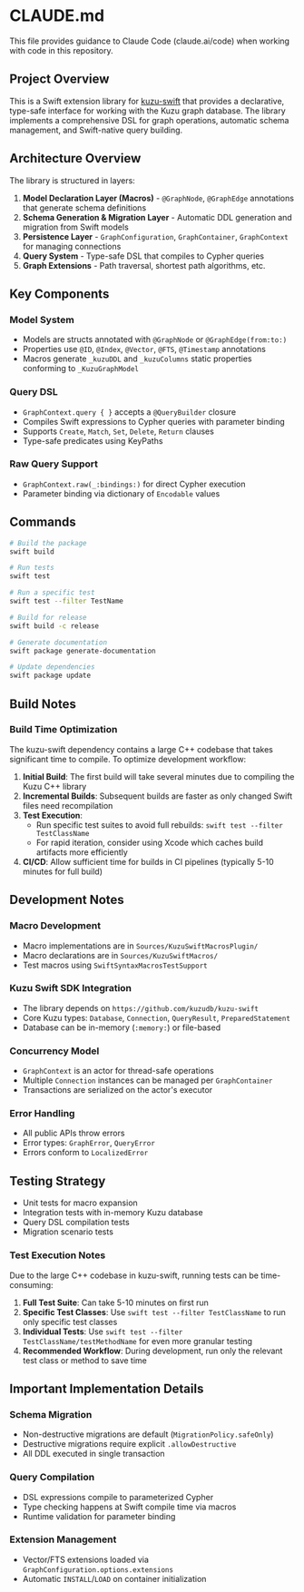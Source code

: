 # CLAUDE.md

This file provides guidance to Claude Code (claude.ai/code) when working with code in this repository.

## Project Overview

This is a Swift extension library for [kuzu-swift](https://github.com/kuzudb/kuzu-swift) that provides a declarative, type-safe interface for working with the Kuzu graph database. The library implements a comprehensive DSL for graph operations, automatic schema management, and Swift-native query building.

## Architecture Overview

The library is structured in layers:

1. **Model Declaration Layer (Macros)** - `@GraphNode`, `@GraphEdge` annotations that generate schema definitions
2. **Schema Generation & Migration Layer** - Automatic DDL generation and migration from Swift models
3. **Persistence Layer** - `GraphConfiguration`, `GraphContainer`, `GraphContext` for managing connections
4. **Query System** - Type-safe DSL that compiles to Cypher queries
5. **Graph Extensions** - Path traversal, shortest path algorithms, etc.

## Key Components

### Model System
- Models are structs annotated with `@GraphNode` or `@GraphEdge(from:to:)`
- Properties use `@ID`, `@Index`, `@Vector`, `@FTS`, `@Timestamp` annotations
- Macros generate `_kuzuDDL` and `_kuzuColumns` static properties conforming to `_KuzuGraphModel`

### Query DSL
- `GraphContext.query { }` accepts a `@QueryBuilder` closure
- Compiles Swift expressions to Cypher queries with parameter binding
- Supports `Create`, `Match`, `Set`, `Delete`, `Return` clauses
- Type-safe predicates using KeyPaths

### Raw Query Support
- `GraphContext.raw(_:bindings:)` for direct Cypher execution
- Parameter binding via dictionary of `Encodable` values

## Commands

```bash
# Build the package
swift build

# Run tests
swift test

# Run a specific test
swift test --filter TestName

# Build for release
swift build -c release

# Generate documentation
swift package generate-documentation

# Update dependencies
swift package update
```

## Build Notes

### Build Time Optimization

The kuzu-swift dependency contains a large C++ codebase that takes significant time to compile. To optimize development workflow:

1. **Initial Build**: The first build will take several minutes due to compiling the Kuzu C++ library
2. **Incremental Builds**: Subsequent builds are faster as only changed Swift files need recompilation
3. **Test Execution**: 
   - Run specific test suites to avoid full rebuilds: `swift test --filter TestClassName`
   - For rapid iteration, consider using Xcode which caches build artifacts more efficiently
4. **CI/CD**: Allow sufficient time for builds in CI pipelines (typically 5-10 minutes for full build)

## Development Notes

### Macro Development
- Macro implementations are in `Sources/KuzuSwiftMacrosPlugin/`
- Macro declarations are in `Sources/KuzuSwiftMacros/`
- Test macros using `SwiftSyntaxMacrosTestSupport`

### Kuzu Swift SDK Integration
- The library depends on `https://github.com/kuzudb/kuzu-swift`
- Core Kuzu types: `Database`, `Connection`, `QueryResult`, `PreparedStatement`
- Database can be in-memory (`:memory:`) or file-based

### Concurrency Model
- `GraphContext` is an actor for thread-safe operations
- Multiple `Connection` instances can be managed per `GraphContainer`
- Transactions are serialized on the actor's executor

### Error Handling
- All public APIs throw errors
- Error types: `GraphError`, `QueryError`
- Errors conform to `LocalizedError`

## Testing Strategy

- Unit tests for macro expansion
- Integration tests with in-memory Kuzu database
- Query DSL compilation tests
- Migration scenario tests

### Test Execution Notes

Due to the large C++ codebase in kuzu-swift, running tests can be time-consuming:

1. **Full Test Suite**: Can take 5-10 minutes on first run
2. **Specific Test Classes**: Use `swift test --filter TestClassName` to run only specific test classes
3. **Individual Tests**: Use `swift test --filter TestClassName/testMethodName` for even more granular testing
4. **Recommended Workflow**: During development, run only the relevant test class or method to save time

## Important Implementation Details

### Schema Migration
- Non-destructive migrations are default (`MigrationPolicy.safeOnly`)
- Destructive migrations require explicit `.allowDestructive`
- All DDL executed in single transaction

### Query Compilation
- DSL expressions compile to parameterized Cypher
- Type checking happens at Swift compile time via macros
- Runtime validation for parameter binding

### Extension Management
- Vector/FTS extensions loaded via `GraphConfiguration.options.extensions`
- Automatic `INSTALL`/`LOAD` on container initialization